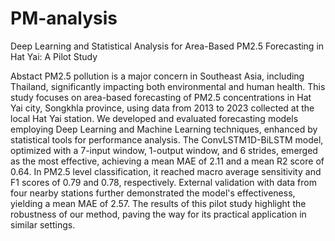 # PM-analysis
Deep Learning and Statistical Analysis for Area-Based PM2.5 Forecasting in Hat Yai: A Pilot Study

Abstact
PM2.5 pollution is a major concern in Southeast Asia, including Thailand, significantly impacting both environmental and human health. This study focuses on area-based forecasting of PM2.5 concentrations in Hat Yai city, Songkhla province, using data from 2013 to 2023 collected at the local Hat Yai station. We developed and evaluated forecasting models employing Deep Learning and Machine Learning techniques, enhanced by statistical tools for performance analysis. The ConvLSTM1D-BiLSTM model, optimized with a 7-input window, 1-output window, and 6 strides, emerged as the most effective, achieving a mean MAE of 2.11 and a mean R2 score of 0.64. In PM2.5 level classification, it reached macro average sensitivity and F1 scores of 0.79 and 0.78, respectively. External validation with data from four nearby stations further demonstrated the model's effectiveness, yielding a mean MAE of 2.57. The results of this pilot study highlight the robustness of our method, paving the way for its practical application in similar settings.
